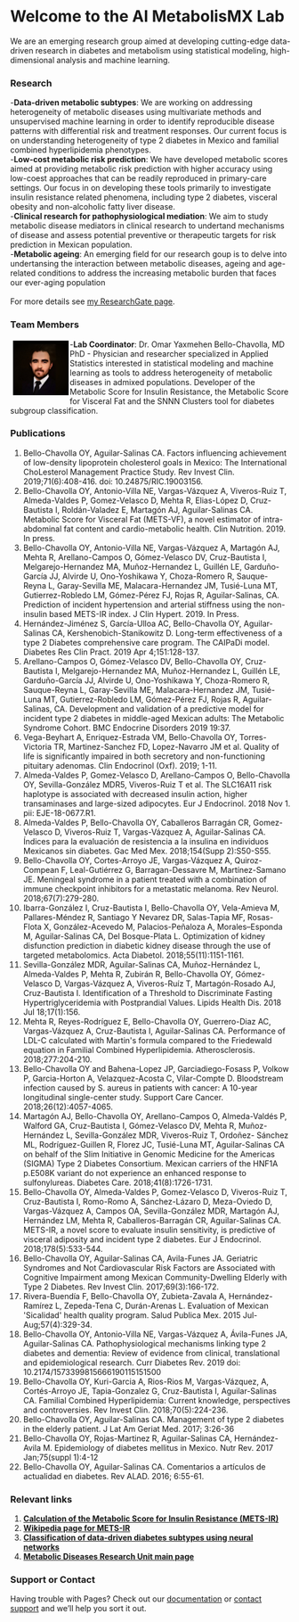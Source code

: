 # Welcome to the AI MetabolisMX Lab

We are an emerging research group aimed at developing cutting-edge data-driven research in diabetes and metabolism using statistical modeling, high-dimensional analysis and machine learning. 

### Research
-**Data-driven metabolic subtypes**: We are working on addressing heterogeneity of metabolic diseases using multivariate methods and unsupervised machine learning in order to identify reproducible disease patterns with differential risk and treatment responses. Our current focus is on understanding heterogeneity of type 2 diabetes in Mexico and familial combined hyperlipidemia phenotypes.
<br/>
-**Low-cost metabolic risk prediction**: We have developed metabolic scores aimed at providing metabolic risk prediction with higher accuracy using low-coest approaches that can be readily reproduced in primary-care settings. Our focus in on developing these tools primarily to investigate insulin resistance related phenomena, including type 2 diabetes, visceral obesity and non-alcoholic fatty liver disease.
<br/>
-**Clinical research for pathophysiological mediation**: We aim to study metabolic disease mediators in clinical research to undertand mechanisms of disease and assess potential preventive or therapeutic targets for risk prediction in Mexican population.
<br/>
-**Metabolic ageing**: An emerging field for our research goup is to delve into undertansing the interaction between metabolic diseases, ageing and age-related conditions to address the increasing metabolic burden that faces our ever-aging population
<br/>
<br/>
For more details see [my ResearchGate page](https://www.researchgate.net/profile/Omar_Bello-Chavolla).

### Team Members

<div style="float: left"><img src="images/fotoobc.jpg" width="100", style="display:inline;margin:2px 2px 2px 5px;"/></div>

-**Lab Coordinator**: Dr. Omar Yaxmehen Bello-Chavolla, MD PhD - Physician and researcher specialized in Applied Statistics interested in statistical modeling and machine learning as tools to address heterogeneity of metabolic diseases in admixed populations. Developer of the Metabolic Score for Insulin Resistance, the Metabolic Score for Visceral Fat and the SNNN Clusters tool for diabetes subgroup classification.

### Publications
1.	Bello-Chavolla OY, Aguilar-Salinas CA. Factors influencing achievement of low-density lipoprotein cholesterol goals in Mexico: The International ChoLesterol Management Practice Study. Rev Invest Clin. 2019;71(6):408-416. doi: 10.24875/RIC.19003156.
2.	Bello-Chavolla OY, Antonio-Villa NE, Vargas-Vázquez A, Viveros-Ruiz T, Almeda-Valdes P, Gomez-Velasco D, Mehta R, Elias-López D, Cruz-Bautista I, Roldán-Valadez E, Martagón AJ, Aguilar-Salinas CA. Metabolic Score for Visceral Fat (METS-VF), a novel estimator of intra-abdominal fat content and cardio-metabolic health. Clin Nutrition. 2019. In press.
3.	Bello-Chavolla OY, Antonio-Villa NE, Vargas-Vázquez A, Martagón AJ, Mehta R, Arellano-Campos O, Gómez-Velasco DV, Cruz-Bautista I, Melgarejo-Hernandez MA, Muñoz-Hernandez L, Guillén LE, Garduño-García JJ, Alvirde U, Ono-Yoshikawa Y, Choza-Romero R, Sauque-Reyna L, Garay-Sevilla ME, Malacara-Hernandez JM, Tusié-Luna MT, Gutierrez-Robledo LM, Gómez-Pérez FJ, Rojas R, Aguilar-Salinas, CA. Prediction of incident hypertension and arterial stiffness using the non-insulin based METS-IR index. J Clin Hypert. 2019. In Press.
4.	Hernández-Jiménez S, García-Ulloa AC, Bello-Chavolla OY, Aguilar-Salinas CA, Kershenobich-Stanikowitz D. Long-term effectiveness of a type 2 Diabetes comprehensive care program. The CAIPaDi model. Diabetes Res Clin Pract. 2019 Apr 4;151:128-137.
5.	Arellano-Campos O, Gómez-Velasco DV, Bello-Chavolla OY, Cruz-Bautista I, Melgarejo-Hernandez MA, Muñoz-Hernandez L, Guillén LE, Garduño-García JJ, Alvirde U, Ono-Yoshikawa Y, Choza-Romero R, Sauque-Reyna L, Garay-Sevilla ME, Malacara-Hernandez JM, Tusié-Luna MT, Gutierrez-Robledo LM, Gómez-Pérez FJ, Rojas R, Aguilar-Salinas, CA. Development and validation of a predictive model for incident type 2 diabetes in middle-aged Mexican adults: The Metabolic Syndrome Cohort. BMC Endocrine Disorders 2019 19:37.
6.	Vega-Beyhart A, Enriquez-Estrada VM, Bello-Chavolla OY, Torres-Victoria TR, Martinez-Sanchez FD, Lopez-Navarro JM et al. Quality of life is significantly impaired in both secretory and non-functioning pituitary adenomas. Clin Endocrinol (Oxf). 2019; 1-11.
7.	Almeda-Valdes P, Gomez-Velasco D, Arellano-Campos O, Bello-Chavolla OY, Sevilla-González MDR5, Viveros-Ruiz T et al. The SLC16A11 risk haplotype is associated with decreased insulin action, higher transaminases and large-sized adipocytes. Eur J Endocrinol. 2018 Nov 1. pii: EJE-18-0677.R1.
8.	Almeda-Valdes P, Bello-Chavolla OY, Caballeros Barragán CR, Gomez-Velasco D, Viveros-Ruiz T, Vargas-Vázquez A, Aguilar-Salinas CA. Índices para la evaluación de resistencia a la insulina en individuos Mexicanos sin diabetes. Gac Med Mex. 2018;154(Supp 2):S50-S55.
9.	Bello-Chavolla OY, Cortes-Arroyo JE, Vargas-Vázquez A, Quiroz-Compean F, Leal-Gutiérrez G, Barragan-Dessavre M, Martínez-Samano JE. Meningeal syndrome in a patient treated with a combination of immune checkpoint inhibitors for a metastatic melanoma. Rev Neurol. 2018;67(7):279-280.
10.	Ibarra-González I, Cruz-Bautista I, Bello-Chavolla OY, Vela-Amieva M, Pallares-Méndez R, Santiago Y Nevarez DR, Salas-Tapia MF, Rosas-Flota X, González-Acevedo M, Palacios-Peñaloza A, Morales–Esponda M, Aguilar-Salinas CA, Del Bosque-Plata L. Optimization of kidney disfunction prediction in diabetic kidney disease through the use of targeted metabolomics. Acta Diabetol. 2018;55(11):1151-1161.
11.	Sevilla-González MDR, Aguilar-Salinas CA, Muñoz-Hernández L, Almeda-Valdes P, Mehta R, Zubirán R, Bello-Chavolla OY, Gómez-Velasco D, Vargas-Vázquez A, Viveros-Ruíz T, Martagón-Rosado AJ, Cruz-Bautista I. Identification of a Threshold to Discriminate Fasting Hypertriglyceridemia with Postprandial Values. Lipids Health Dis. 2018 Jul 18;17(1):156.
12.	Mehta R, Reyes-Rodríguez E, Bello-Chavolla OY, Guerrero-Diaz AC, Vargas-Vázquez A, Cruz-Bautista I, Aguilar-Salinas CA. Performance of LDL-C calculated with Martin's formula compared to the Friedewald equation in Familial Combined Hyperlipidemia. Atherosclerosis. 2018;277:204-210.
13.	Bello-Chavolla OY and Bahena-Lopez JP, Garciadiego-Fosass P, Volkow P, Garcia-Horton A, Velazquez-Acosta C, Vilar-Compte D. Bloodstream infection caused by S. aureus in patients with cancer: A 10-year longitudinal single-center study. Support Care Cancer. 2018;26(12):4057-4065.
14.	Martagón AJ, Bello-Chavolla OY,  Arellano-Campos O, Almeda-Valdés P, Walford GA,  Cruz-Bautista I, Gómez-Velasco DV, Mehta R, Muñoz-Hernández L, Sevilla-González MDR, Viveros-Ruiz T, Ordoñez- Sánchez ML, Rodríguez-Guillen R, Florez JC,  Tusié-Luna MT, Aguilar-Salinas CA on behalf of the Slim Initiative in Genomic Medicine for the Americas (SIGMA) Type 2 Diabetes Consortium. Mexican carriers of the HNF1A p.E508K variant do not experience an enhanced response to sulfonylureas. Diabetes Care. 2018;41(8):1726-1731.
15.	Bello-Chavolla OY, Almeda-Valdes P, Gomez-Velasco D, Viveros-Ruiz T, Cruz-Bautista I, Romo-Romo A, Sánchez-Lázaro D, Meza-Oviedo D, Vargas-Vázquez A, Campos OA, Sevilla-González MDR, Martagón AJ, Hernández LM, Mehta R, Caballeros-Barragán CR, Aguilar-Salinas CA. METS-IR, a novel score to evaluate insulin sensitivity, is predictive of visceral adiposity and incident type 2 diabetes. Eur J Endocrinol. 2018;178(5):533-544. 
16.	Bello-Chavolla OY, Aguilar-Salinas CA, Avila-Funes JA. Geriatric Syndromes and Not Cardiovascular Risk Factors are Associated with Cognitive Impairment among Mexican Community-Dwelling Elderly with Type 2 Diabetes. Rev Invest Clin. 2017;69(3):166-172.
17.	Rivera-Buendía F, Bello-Chavolla OY, Zubieta-Zavala A, Hernández-Ramírez L, Zepeda-Tena C, Durán-Arenas L. Evaluation of Mexican 'Sicalidad' health quality program. Salud Publica Mex. 2015 Jul-Aug;57(4):329-34.
18.	Bello-Chavolla OY, Antonio-Villa NE, Vargas-Vázquez A, Ávila-Funes JA, Aguilar-Salinas CA. Pathophysiological mechanisms linking type 2 diabetes and dementia: Review of evidence from clinical, translational and epidemiological research. Curr Diabetes Rev. 2019 doi: 10.2174/1573399815666190115151500
19.	Bello-Chavolla OY, Kuri-Garcia A, Rios-Rios M, Vargas-Vázquez, A, Cortés-Arroyo JE, Tapia-Gonzalez G, Cruz-Bautista I, Aguilar-Salinas CA. Familial Combined Hyperlipidemia: Current knowledge, perspectives and controversies. Rev Invest Clin. 2018;70(5):224-236.
20.	Bello-Chavolla OY, Aguilar-Salinas CA. Management of type 2 diabetes in the elderly patient. J Lat Am Geriat Med. 2017; 3:26-36
21.	Bello-Chavolla OY, Rojas-Martinez R, Aguilar-Salinas CA, Hernández-Avila M. Epidemiology of diabetes mellitus in Mexico. Nutr Rev. 2017 Jan;75(suppl 1):4-12
22.	Bello-Chavolla OY, Aguilar-Salinas CA. Comentarios a artículos de actualidad en diabetes. Rev ALAD. 2016; 6:55-61. 

### Relevant links

1. [**Calculation of the Metabolic Score for Insulin Resistance (METS-IR)**](https://jscalc.io/calc/F54ikuywK6rcqXEy)
2. [**Wikipedia page for METS-IR**](https://en.wikipedia.org/wiki/Metabolic_Score_for_Insulin_Resistance)
2. [**Classification of data-driven diabetes subtypes using neural networks**](https://uiem.shinyapps.io/diabetes_clusters_app/)
3. [**Metabolic Diseases Research Unit main page**](http://www.innsz.mx/opencms/contenido/investigacion/uiem/index.html)


### Support or Contact

Having trouble with Pages? Check out our [documentation](https://help.github.com/categories/github-pages-basics/) or [contact support](https://github.com/contact) and we’ll help you sort it out.
